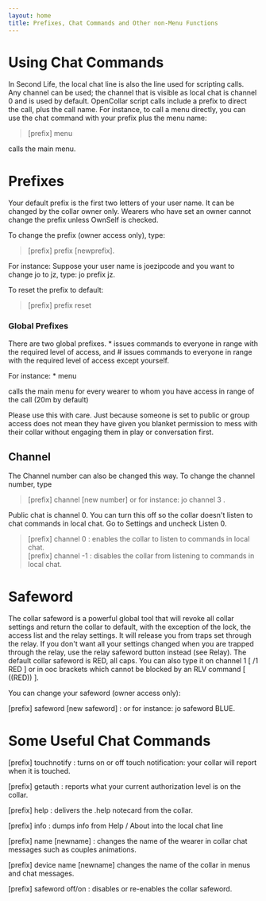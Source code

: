 ```yaml
---
layout: home
title: Prefixes, Chat Commands and Other non-Menu Functions
---
```


# Using Chat Commands
In Second Life, the local chat line is also the line used for scripting calls. Any channel can be used; the channel that is visible as local chat is channel 0 and is used by default.  OpenCollar script calls include a prefix to direct the call, plus the call name. For instance, to call a menu directly, you can use the chat command with your prefix plus the menu name: 

> [prefix] menu 

calls the main menu.

# Prefixes

Your default prefix is the first two letters of your user name.  It can be changed by the collar owner only.  Wearers who have set an owner cannot change the prefix unless OwnSelf is checked.

To change the prefix (owner access only), type: 

> [prefix] prefix [newprefix].

For instance:  Suppose your user name is joezipcode and you want to change jo to jz, type:  jo prefix jz.  

To reset the prefix to default:  

> [prefix] prefix reset  
 

### Global Prefixes

There are two global prefixes. * issues commands to everyone in range with the required level of access, and # issues commands to everyone in range with the required level of access except yourself. 

 For instance: * menu 

calls the main menu for every wearer to whom you have access in range of the call (20m by default) 

Please use this with care.  Just because someone is set to public or group access does not mean they have given you blanket permission to mess with their collar without engaging them in play or conversation first.

## Channel

The Channel number can also be changed this way. To change the channel number, type

> [prefix] channel [new number] or for instance:  jo channel 3 .  

Public chat is channel 0.  You can turn this off so the collar doesn't listen to chat commands in local chat.  Go to Settings and uncheck Listen 0.  

> [prefix] channel 0 : enables the collar to listen to commands in local chat.  
[prefix] channel -1 : disables the collar from listening to commands in local chat.

# Safeword
The collar safeword is a powerful global tool that will revoke all collar settings and return the collar to default, with the exception of the lock, the access list and the relay settings.  It will release you from traps set through the relay.  If you don't want all your settings changed when you are trapped through the relay, use the relay safeword button instead (see Relay).
The default collar safeword is RED, all caps.  You can also type it on channel 1 [ /1 RED ] or in ooc brackets which cannot be blocked by an RLV command [ ((RED)) ].

You can change your safeword (owner access only): 

[prefix] safeword [new safeword] : or for instance: jo safeword BLUE.

# Some Useful Chat Commands 

[prefix] touchnotify : turns on or off touch notification: your collar will report when it is touched. 

[prefix] getauth  :  reports what your current authorization level is on the collar.

[prefix] help : delivers the .help notecard from the collar.

[prefix] info : dumps info from Help / About into the local chat line

[prefix] name [newname] : changes the name of the wearer in collar chat messages such as couples animations.

[prefix] device name [newname] changes the name of the collar in menus and chat messages.   

[prefix] safeword off/on : disables or re-enables the collar safeword.
